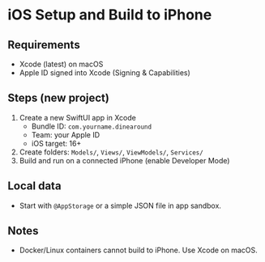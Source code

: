 # iOS Setup and Build to iPhone

## Requirements
- Xcode (latest) on macOS
- Apple ID signed into Xcode (Signing & Capabilities)

## Steps (new project)
1. Create a new SwiftUI app in Xcode
   - Bundle ID: `com.yourname.dinearound`
   - Team: your Apple ID
   - iOS target: 16+
2. Create folders: `Models/`, `Views/`, `ViewModels/`, `Services/`
3. Build and run on a connected iPhone (enable Developer Mode)

## Local data
- Start with `@AppStorage` or a simple JSON file in app sandbox.

## Notes
- Docker/Linux containers cannot build to iPhone. Use Xcode on macOS.

